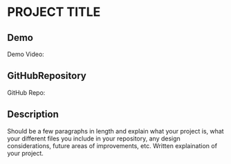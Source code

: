 # PROJECT TITLE

## Demo
Demo Video: <URL>

## GitHubRepository
GitHub Repo: <URL>

## Description 
Should be a few paragraphs in length and explain what your project is, what your different files you include in your repository, any design considerations, future areas of improvements, etc. Written explaination of your project. 
